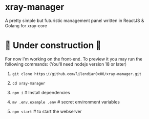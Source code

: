# xray-manager
A pretty simple but futuristic management panel written in ReactJS & Golang for xray-core

# 🚧 Under construction 🚧
For now I'm working on the front-end. To preview it you may run the following commands: (You'll need nodejs version 18 or later)

1. `git clone https://github.com/lilendian0x00/xray-manager.git`

2. `cd xray-manager`

3. `npm i` # Install dependencies

4. `mv .env.example .env` # secret environment variables

5. `npm start` # to start the webserver